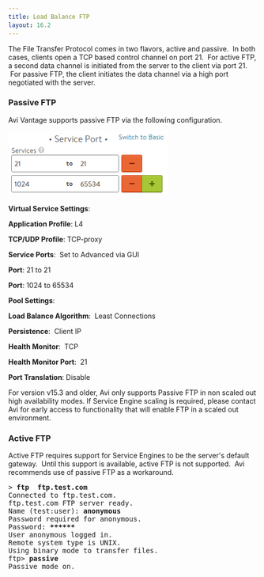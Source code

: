 ```yaml
---
title: Load Balance FTP
layout: 16.2
---
```

The File Transfer Protocol comes in two flavors, active and passive.  In both cases, clients open a TCP based control channel on port 21.  For active FTP, a second data channel is initiated from the server to the client via port 21.  For passive FTP, the client initiates the data channel via a high port negotiated with the server.  

### Passive FTP

Avi Vantage supports passive FTP via the following configuration.

<a href="img/FTP-Ports.png"><img class="size-full wp-image-195 alignright" src="img/FTP-Ports.png" alt="FTP Ports" width="322" height="131"></a>

**Virtual Service Settings**: 

**Application Profile**: L4 

**TCP/UDP Profile**: TCP-proxy 

**Service Ports**:  Set to Advanced via GUI 

**Port**: 21 to 21 

**Port**: 1024 to 65534 

**Pool Settings**: 

**Load Balance Algorithm**:  Least Connections 

**Persistence**:  Client IP 

**Health Monitor**:  TCP 

**Health Monitor Port**:  21 

**Port Translation**: Disable 

For version v15.3 and older, Avi only supports Passive FTP in non scaled out high availability modes. If Service Engine scaling is required, please contact Avi for early access to functionality that will enable FTP in a scaled out environment.


### Active FTP

Active FTP requires support for Service Engines to be the server's default gateway.  Until this support is available, active FTP is not supported.  Avi recommends use of passive FTP as a workaround.

<pre>&gt; <strong>ftp  ftp.test.com</strong>
Connected to ftp.test.com.
ftp.test.com FTP server ready.
Name (test:user): <strong>anonymous</strong>
Password required for anonymous.
Password: <strong>******</strong>
User anonymous logged in.
Remote system type is UNIX.
Using binary mode to transfer files.
ftp&gt; <strong>passive</strong>
Passive mode on.</pre> 